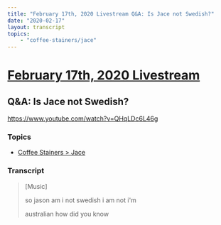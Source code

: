```yaml
---
title: "February 17th, 2020 Livestream Q&A: Is Jace not Swedish?"
date: "2020-02-17"
layout: transcript
topics:
    - "coffee-stainers/jace"
---
```

# [February 17th, 2020 Livestream](../2020-02-17.md)
## Q&A: Is Jace not Swedish?
https://www.youtube.com/watch?v=QHqLDc6L46g

### Topics
* [Coffee Stainers > Jace](../topics/coffee-stainers/jace.md)

### Transcript

> [Music]
> 
> so jason am i not swedish i am not i'm
> 
> australian how did you know
> 
